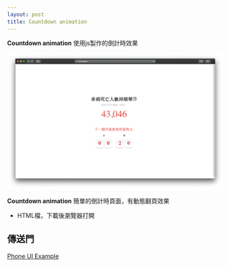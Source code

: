 ```yaml
---
layout: post
title: Countdown animation
---
```


**Countdown animation** 使用js製作的倒計時效果


![Accordion Element](https://github.com/vincent531/css/raw/master/images/Countdown.png "Accordion Element")

**Countdown animation** 簡單的倒計時頁面，有動態翻頁效果

- HTML檔，下載後瀏覽器打開

## 傳送門

[Phone UI Example](https://github.com/vincent531/css/blob/master/Countdown.html) 
